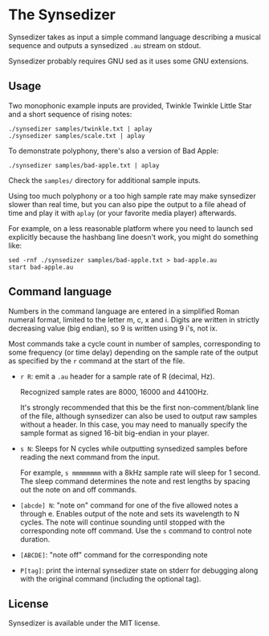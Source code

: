 # The Synsedizer

Synsedizer takes as input a simple command language describing a musical
sequence and outputs a synsedized `.au` stream on stdout.

Synsedizer probably requires GNU sed as it uses some GNU extensions.


## Usage


Two monophonic example inputs are provided, Twinkle Twinkle Little Star and a
short sequence of rising notes:

    ./synsedizer samples/twinkle.txt | aplay
    ./synsedizer samples/scale.txt | aplay


To demonstrate polyphony, there's also a version of Bad Apple:

    ./synsedizer samples/bad-apple.txt | aplay


Check the `samples/` directory for additional sample inputs.

Using too much polyphony or a too high sample rate may make synsedizer slower
than real time, but you can also pipe the output to a file ahead of time and
play it with `aplay` (or your favorite media player) afterwards.

For example, on a less reasonable platform where you need to launch sed
explicitly because the hashbang line doesn't work, you might do something like:

    sed -rnf ./synsedizer samples/bad-apple.txt > bad-apple.au
    start bad-apple.au


## Command language

Numbers in the command language are entered in a simplified Roman numeral
format, limited to the letter m, c, x and i. Digits are written in strictly
decreasing value (big endian), so 9 is written using 9 i's, not ix.

Most commands take a cycle count in number of samples, corresponding to some
frequency (or time delay) depending on the sample rate of the output as
specified by the `r` command at the start of the file.


* `r R`: emit a `.au` header for a sample rate of R (decimal, Hz).

  Recognized sample rates are 8000, 16000 and 44100Hz.

  It's strongly recommended that this be the first non-comment/blank line of
  the file, although synsedizer can also be used to output raw samples without
  a header. In this case, you may need to manually specify the sample format as
  signed 16-bit big-endian in your player.

* `s N`: Sleeps for N cycles while outputting synsedized samples before reading
  the next command from the input.

  For example, `s mmmmmmmm` with a 8kHz sample rate will sleep for 1 second.
  The sleep command determines the note and rest lengths by spacing out the
  note on and off commands.

* `[abcde] N`: "note on" command for one of the five allowed notes a through e.
  Enables output of the note and sets its wavelength to N cycles. The note will
  continue sounding until stopped with the corresponding note off command.
  Use the `s` command to control note duration.

* `[ABCDE]`: "note off" command for the corresponding note

* `P[tag]`: print the internal synsedizer state on stderr for debugging along
  with the original command (including the optional tag).


## License

Synsedizer is available under the MIT license.
